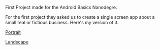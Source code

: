 First Project made for the Android Basics Nanodegre.

For the first project they asked us to create a single screen app about a small real or fictious business. Here's my version of it.

[Portrait](https://i.imgur.com/q7MIY52.png)

[Landscape](https://i.imgur.com/cbSH3V3.png)

